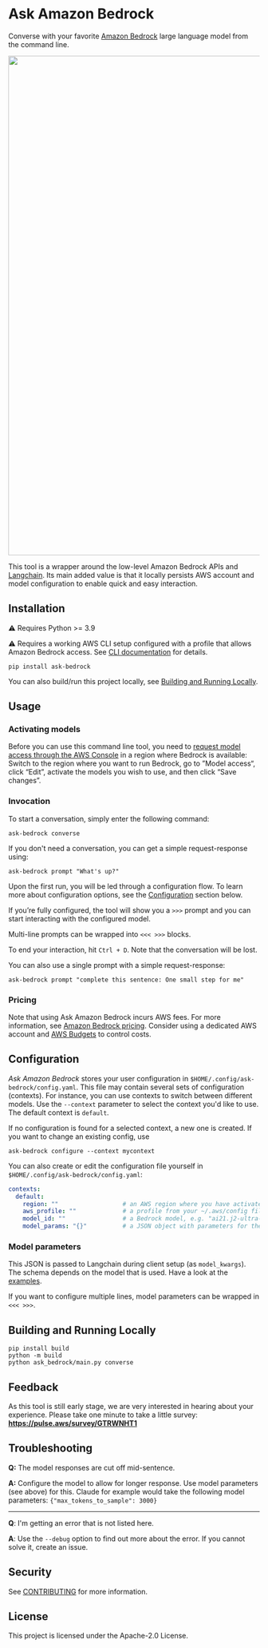 # Ask Amazon Bedrock

Converse with your favorite [Amazon Bedrock](https://aws.amazon.com/bedrock/) large language model from the command line.

<p>
  <img width="1000" src="https://raw.githubusercontent.com/awslabs/ask-bedrock/main/README.svg">
</p>

This tool is a wrapper around the low-level Amazon Bedrock APIs and [Langchain](https://python.langchain.com/docs/integrations/llms/bedrock). Its main added value is that it locally persists AWS account and model configuration to enable quick and easy interaction.

## Installation

⚠️ Requires Python >= 3.9

⚠️ Requires a working AWS CLI setup configured with a profile that allows Amazon Bedrock access. See [CLI documentation](https://docs.aws.amazon.com/cli/latest/userguide/cli-configure-files.html) for details.


```shell
pip install ask-bedrock
```

You can also build/run this project locally, see [Building and Running Locally](#building-and-running-locally).

## Usage

### Activating models

Before you can use this command line tool, you need to [request model access through the AWS Console](https://console.aws.amazon.com/bedrock/home#/modelaccess) in a region where Bedrock is available: Switch to the region where you want to run Bedrock, go to ”Model access“, click “Edit”, activate the models you wish to use, and then click “Save changes”.

### Invocation

To start a conversation, simply enter the following command:

```shell
ask-bedrock converse
```

If you don't need a conversation, you can get a simple request-response using:

```shell
ask-bedrock prompt "What's up?"
```

Upon the first run, you will be led through a configuration flow. To learn more about configuration options, see the [Configuration](#configuration) section below.

If you’re fully configured, the tool will show you a `>>>` prompt and you can start interacting with the configured model.

Multi-line prompts can be wrapped into `<<< >>>` blocks.

To end your interaction, hit `Ctrl + D`. Note that the conversation will be lost.

You can also use a single prompt with a simple request-response:
```
ask-bedrock prompt "complete this sentence: One small step for me"
```

### Pricing

Note that using Ask Amazon Bedrock incurs AWS fees. For more information, see [Amazon Bedrock pricing](https://aws.amazon.com/bedrock/pricing/). Consider using a dedicated AWS account and [AWS Budgets](https://docs.aws.amazon.com/cost-management/latest/userguide/budgets-managing-costs.html) to control costs.

## Configuration

*Ask Amazon Bedrock* stores your user configuration in `$HOME/.config/ask-bedrock/config.yaml`. This file may contain several sets of configuration (contexts). For instance, you can use contexts to switch between different models. Use the `--context` parameter to select the context you'd like to use. The default context is `default`.

If no configuration is found for a selected context, a new one is created. If you want to change an existing config, use

```shell
ask-bedrock configure --context mycontext
```

You can also create or edit the configuration file yourself in `$HOME/.config/ask-bedrock/config.yaml`:

```yaml
contexts:
  default:
    region: ""                  # an AWS region where you have activated Bedrock
    aws_profile: ""             # a profile from your ~/.aws/config file
    model_id: ""                # a Bedrock model, e.g. "ai21.j2-ultra-v1"
    model_params: "{}"          # a JSON object with parameters for the selected model
```

### Model parameters

This JSON is passed to Langchain during client setup (as `model_kwargs`). The schema depends on the model that is used. Have a look at the [examples](model_params_examples.md).

If you want to configure multiple lines, model parameters can be wrapped in `<<< >>>`.

## Building and Running Locally

```
pip install build
python -m build
python ask_bedrock/main.py converse
```

## Feedback

As this tool is still early stage, we are very interested in hearing about your experience. Please take one minute to take a little survey: **https://pulse.aws/survey/GTRWNHT1**


## Troubleshooting

**Q:** The model responses are cut off mid-sentence.

**A:** Configure the model to allow for longer response. Use model parameters (see above) for this. Claude for example would take the following model parameters: `{"max_tokens_to_sample": 3000}`

---

**Q**: I'm getting an error that is not listed here.

**A**: Use the `--debug` option to find out more about the error. If you cannot solve it, create an issue.

## Security

See [CONTRIBUTING](CONTRIBUTING.md#security-issue-notifications) for more information.

## License

This project is licensed under the Apache-2.0 License.

